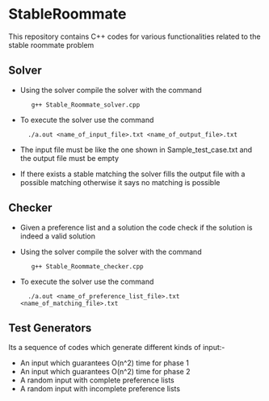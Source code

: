 # StableRoommate
This repository contains C++ codes for various functionalities related to the stable roommate problem
## Solver
- Using the solver compile the solver with the command

         g++ Stable_Roommate_solver.cpp
- To execute the solver use the command

        ./a.out <name_of_input_file>.txt <name_of_output_file>.txt
- The input file must be like the one shown in Sample_test_case.txt and the output file must be empty
- If there exists a stable matching the solver fills the output file with a possible matching otherwise it says no matching is possible

## Checker
- Given a preference list and a solution the code check if the solution is indeed a valid solution
- Using the solver compile the solver with the command

         g++ Stable_Roommate_checker.cpp
- To execute the solver use the command

        ./a.out <name_of_preference_list_file>.txt <name_of_matching_file>.txt
        
## Test Generators
Its a sequence of codes which generate different kinds of input:-
- An input which guarantees O(n^2) time for phase 1
- An input which guarantees O(n^2) time for phase 2
- A random input with complete preference lists
- A random input with incomplete preference lists
